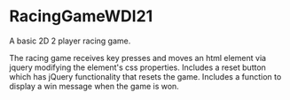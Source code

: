 # RacingGameWDI21
A basic 2D 2 player racing game.

The racing game receives key presses and moves an html element via jquery modifying the element's css properties. Includes a reset button which has jQuery functionality that resets the game. Includes a function to display a win message when the game is won.